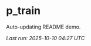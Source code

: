 # p_train

Auto-updating README demo.

<!--START_SECTION:status-->
_Last run: 2025-10-10 04:27 UTC_
<!--END_SECTION:status-->
















































































































































































































































































































































































































































































































































































































































































































































































































































































































































































































































































































